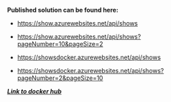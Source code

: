 **Published solution can be found here:**

- https://show.azurewebsites.net/api/shows

- https://show.azurewebsites.net/api/shows?pageNumber=10&pageSize=2

- https://showsdocker.azurewebsites.net/api/shows

- https://showsdocker.azurewebsites.net/api/shows?pageNumber=2&pageSize=10

***[Link to docker hub](https://hub.docker.com/r/mitenka/showsapi/)***

